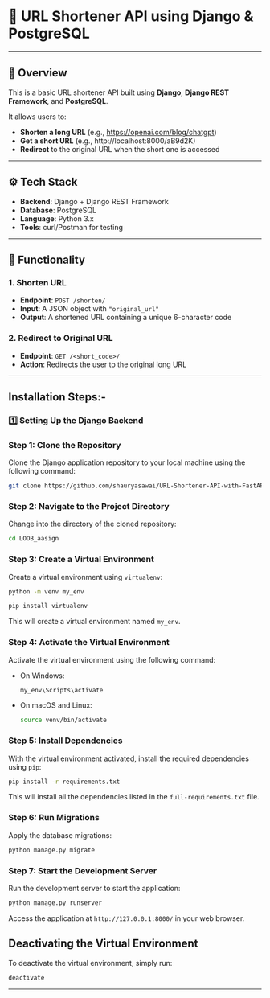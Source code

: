 # 🔗 URL Shortener API using Django & PostgreSQL

---

## 📌 Overview

This is a basic URL shortener API built using **Django**, **Django REST Framework**, and **PostgreSQL**.

It allows users to:
- **Shorten a long URL** (e.g., https://openai.com/blog/chatgpt)
- **Get a short URL** (e.g., http://localhost:8000/aB9d2K)
- **Redirect** to the original URL when the short one is accessed

---

## ⚙️ Tech Stack

- **Backend**: Django + Django REST Framework
- **Database**: PostgreSQL
- **Language**: Python 3.x
- **Tools**: curl/Postman for testing

---

## 🧠 Functionality

### 1. Shorten URL
- **Endpoint**: `POST /shorten/`
- **Input**: A JSON object with `"original_url"`
- **Output**: A shortened URL containing a unique 6-character code

### 2. Redirect to Original URL
- **Endpoint**: `GET /<short_code>/`
- **Action**: Redirects the user to the original long URL

---

## Installation Steps:-


### 1️⃣ Setting Up the Django Backend

### Step 1: Clone the Repository

Clone the Django application repository to your local machine using the following command:

```bash
git clone https://github.com/shauryasawai/URL-Shortener-API-with-FastAPI-PostgreSQL
```

### Step 2: Navigate to the Project Directory

Change into the directory of the cloned repository:

```bash
cd LOOB_aasign
```

### Step 3: Create a Virtual Environment

Create a virtual environment using `virtualenv`:

```bash
python -m venv my_env
```
```bash
pip install virtualenv
```
This will create a virtual environment named `my_env`.

### Step 4: Activate the Virtual Environment

Activate the virtual environment using the following command:

- On Windows:
  ```bash
  my_env\Scripts\activate
  ```
- On macOS and Linux:
  ```bash
  source venv/bin/activate
  ```

### Step 5: Install Dependencies

With the virtual environment activated, install the required dependencies using `pip`:

```bash
pip install -r requirements.txt
```

This will install all the dependencies listed in the `full-requirements.txt` file.

### Step 6: Run Migrations

Apply the database migrations:

```bash
python manage.py migrate
```

### Step 7: Start the Development Server

Run the development server to start the application:

```bash
python manage.py runserver
```

Access the application at `http://127.0.0.1:8000/` in your web browser.

## Deactivating the Virtual Environment

To deactivate the virtual environment, simply run:

```bash
deactivate
```
---


